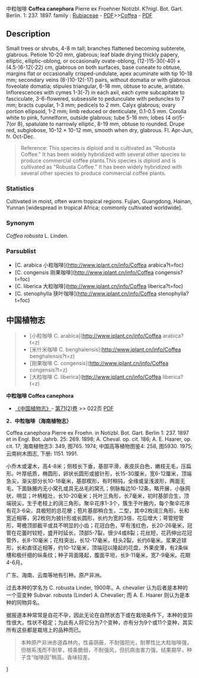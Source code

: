中粒咖啡 **Coffea canephora** Pierre ex Froehner Notizbl. K?nigl. Bot. Gart. Berlin. 1: 237. 1897.
family : [Rubiaceae](http://www.iplant.cn/info/Rubiaceae?t=foc) - [PDF](http://www.iplant.cn/foc/pdf/Rubiaceae.pdf)>>[Coffea](http://www.iplant.cn/info/Coffea?t=foc) - [PDF](http://www.iplant.cn/foc/pdf/Coffea.pdf)

## Description

Small trees or shrubs, 4-8 m tall; branches flattened becoming subterete, glabrous. Petiole 10-20 mm, glabrous; leaf blade drying thickly papery, elliptic, elliptic-oblong, or occasionally ovate-oblong, (12-)15-30(-40) × (4.5-)6-12(-22) cm, glabrous on both surfaces, base cuneate to obtuse, margins flat or occasionally crisped-undulate, apex acuminate with tip 10-18 mm; secondary veins (8-)10-12(-17) pairs, without domatia or with glabrous foveolate domatia; stipules triangular, 6-18 mm, obtuse to acute, aristate. Inflorescences with cymes 1-3(-7) in each axil, each cyme subcapitate to fasciculate, 3-6-flowered, subsessile to pedunculate with peduncles to 7 mm; bracts cupular, 1-3 mm; pedicels to 2 mm. Calyx glabrous; ovary portion ellipsoid, 1-2 mm; limb reduced or denticulate, 0.1-0.5 mm. Corolla white to pink, funnelform, outside glabrous; tube 5-16 mm; lobes (4 or)5-7(or 8), spatulate to narrowly elliptic, 8-19 mm, obtuse to rounded. Drupe red, subglobose, 10-12 × 10-12 mm, smooth when dry, glabrous. Fl. Apr-Jun, fr. Oct-Dec.


> Reference: 
> This species is diploid and is cultivated as \"Robusta Coffee.\" It has been widely hybridized with several other species to produce commercial coffee plants.This species is diploid and is cultivated as \"Robusta Coffee.\" It has been widely hybridized with several other species to produce commercial coffee plants.

### Statistics
Cultivated in moist, often warm tropical regions. Fujian, Guangdong, Hainan, Yunnan [widespread in tropical Africa; commonly cultivated worldwide].

### Synonym
*Coffea robusta* L. Linden.

### Parsublist

* [C.  arabica  小粒咖啡](http://www.iplant.cn/info/Coffea arabica?t=foc)
* [C.  congensis  刚果咖啡](http://www.iplant.cn/info/Coffea congensis?t=foc)
* [C.  liberica  大粒咖啡](http://www.iplant.cn/info/Coffea liberica?t=foc)
* [C.  stenophylla  狭叶咖啡](http://www.iplant.cn/info/Coffea stenophylla?t=foc)


## 中国植物志

> * [小粒咖啡  C.  arabica](http://www.iplant.cn/info/Coffea arabica?t=z)
> * [米什米咖啡  C.  benghalensis](http://www.iplant.cn/info/Coffea benghalensis?t=z)
> * [刚果咖啡  C.  congensis](http://www.iplant.cn/info/Coffea congensis?t=z)
> * [大粒咖啡  C.  liberica](http://www.iplant.cn/info/Coffea liberica?t=z)


**中粒咖啡 Coffea canephora**

* [《中国植物志》](http://www.iplant.cn/frps)- [第71(2)卷](http://www.iplant.cn/frps/vol/71(2)) >> 022页 [PDF](http://www.iplant.cn/frps/pdf/71(2)/022.PDF)


**2．中粒咖啡（海南植物志）**

Coffea canephora Pierre ex Froehn. in Notizbl. Bot. Gart. Berlin 1: 237. 1897 et in Engl. Bot. Jahrb. 25: 269. 1898; A. Cheval. op. cit. 186; A. E. Haarer, op. cit. 17; 海南植物志3: 349, 图765. 1974; 中国高等植物图鉴4: 258, 图5930. 1975; 云南树木图志, 下册: 1151. 1991.

小乔木或灌木，高4-8米；侧枝长下垂，基部平滑，表皮灰白色，嫩枝无毛，压扁形。叶厚纸质，椭圆形，卵状长圆形或披针形，长15-30厘米，宽6-12厘米，顶端急尖，渐尖部分长10-18毫米，基部楔形，有时稍钝，全缘或呈浅波形，两面无毛，下面脉腋内无小窝孔或具无丛毛的窝孔；侧脉每边10-12条，略开展，小脉网状，明显；叶柄粗壮，长10-20毫米；托叶三角形，长7毫米，初时基部合生，顶端锐尖，生于老枝上的阔三角形。聚伞花序1-3个，簇生于叶腋内，每个聚伞花序有花3-6朵，具极短的总花梗；苞片基部稍合生，二型，其中2枚阔三角形，长和宽近相等，另2枚则为披针形或长圆形，长约为宽的3倍，花后增大；萼管短管形，萼檐顶部截平或具不明显的小齿；花冠白色，罕有浅红色，长20-26毫米，冠管在花蕾时较短，盛开时延长，顶部5-7裂，很少4或8裂；花丝短，花药伸出花冠管外，长8-10毫米；花柱突出，长12-17毫米，柱头2裂，长约6毫米。浆果近球形，长和直径近相等，约10-12毫米，顶端冠以隆起的花盘，外果皮薄，有2条纵槽和极纤细的纵条纹；种子背面隆起，腹面平坦，长9-11毫米，宽7-9毫米。花期4-6月。

广东、海南、云南等地有引种。原产非洲。

过去本种的学名为 C. robusta Linder, 1900年。A. chevalier 认为后者是本种的一个亚变种 Subvar. robusta (Linder) A. Chevalier; 而 A. E. Haarer 则认为是本种的同物异名。

据报道本种常常是自花不孕，因此无论在自然状态下或在栽培条件下，本种的变异性很大，性状不稳定；为此有人将它分为7个变种，亦有分为9个或11个变种，其实所有这些都是栽培上的品种而已。

> 本种原产非洲赤道森林内，性喜荫蔽，不耐强阳光，耐寒性比大粒咖啡强，但根系浅而不耐旱，枝条脆弱，不耐强风，但抗病虫害力强，结果期早，种子含“咖啡因”稍高，香味较差。

}